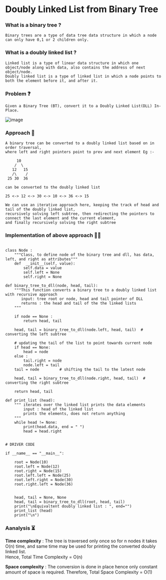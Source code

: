 # Doubly Linked List from Binary Tree

### What is a binary tree ?

    Binary trees are a type of data tree data structure in which a node can only have 0,1 or 2 children only.

### What is a doubly linked list ?

    Linked list is a type of linear data structure in which one object/node along with data, also contains the address of next object/node.   
    Doubly linked list is a type of linked list in which a node points to both the element before it, and after it.

### Problem ❓

    Given a Binary Tree (BT), convert it to a Doubly Linked List(DLL) In-Place.
    
  ![image](https://user-images.githubusercontent.com/54130460/142751623-6278854f-8a6b-40e2-9f89-c578b7f0cf1f.png)


### Approach 💭

```
A binary tree can be converted to a doubly linked list based on in order traversal, 
where left and right pointers point to prev and next element Eg :-

     10 
    /  \
   12   15
   /\    /
 25 30  36

can be converted to the doubly linked list

25 <-> 12 <-> 30 <-> 10 <-> 36 <-> 15

We can use an iterative approach here, keeping the track of head and tail of the doubly linked list, 
recursively solving left subtree, then redirecting the pointers to connect the last element and the current element, 
and finally recursively solving the right subtree
```

### Implementation of above approach 👨‍💻
```

class Node :
    """Class, to define node of the binary tree and dll, has data, left, and right as attributes"""
    def  __init__(self, value):
        self.data = value
        self.left = None
        self.right = None

def binary_tree_to_dll(node, head, tail):
    """This function converts a binary tree to a doubly linked list with recursive approach
       input: tree root or node, head and tail pointer of DLL
       returns : the head and tail of the the linked lists 
    """

    if node == None :
        return head, tail
    
    head, tail = binary_tree_to_dll(node.left, head, tail)  # converting the left subtree

    # updating the tail of the list to point towards current node
    if head == None:
        head = node
    else :
        tail.right = node
        node.left = tail
    tail = node         # shifting the tail to the latest node

    head, tail = binary_tree_to_dll(node.right, head, tail)  # converting the right subtree

    return head, tail

def print_list (head):
    """ iterates over the linked list prints the data elements
        input : head of the linked list
        prints the elements, does not return anything
    """
    while head != None:
        print(head.data, end = " ")
        head = head.right


# DRIVER CODE

if __name__ == "__main__":
    
    root = Node(10)
    root.left = Node(12)
    root.right = Node(15)
    root.left.left = Node(25)
    root.left.right = Node(30)
    root.right.left = Node(36)
       

    head, tail = None, None
    head, tail = binary_tree_to_dll(root, head, tail)
    print("\nEquivaltent doubly linked list : ", end="")
    print_list (head)
    print("\n")
```

### Aanalysis  ⏳

**Time complexity** : The tree is traversed only once so for n nodes it takes O(n) time, and same time may be used for printing the converted doubly linked list.  
Hence, Total Time Complexity = O(n)

**Space complexity** : The conversion is done in place hence only constant amount of space is required. Therefore,  Total Space Complexity = O(1)

